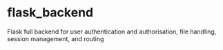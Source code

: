 # flask_backend
Flask full backend for user authentication and authorisation, file handling, session management, and routing
